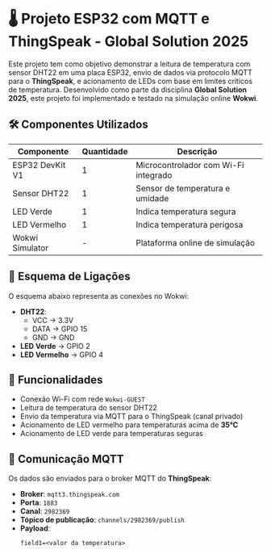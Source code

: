 # 🌡️ Projeto ESP32 com MQTT e ThingSpeak - Global Solution 2025

Este projeto tem como objetivo demonstrar a leitura de temperatura com sensor DHT22 em uma placa ESP32, envio de dados via protocolo MQTT para o **ThingSpeak**, e acionamento de LEDs com base em limites críticos de temperatura. Desenvolvido como parte da disciplina **Global Solution 2025**, este projeto foi implementado e testado na simulação online **Wokwi**.

## 🛠️ Componentes Utilizados

| Componente       | Quantidade | Descrição                           |
|------------------|------------|-------------------------------------|
| ESP32 DevKit V1  | 1          | Microcontrolador com Wi-Fi integrado |
| Sensor DHT22     | 1          | Sensor de temperatura e umidade     |
| LED Verde        | 1          | Indica temperatura segura           |
| LED Vermelho     | 1          | Indica temperatura perigosa         |
| Wokwi Simulator  | -          | Plataforma online de simulação      |

## 🔌 Esquema de Ligações

O esquema abaixo representa as conexões no Wokwi:

- **DHT22**: 
  - VCC → 3.3V  
  - DATA → GPIO 15  
  - GND → GND  
- **LED Verde** → GPIO 2
- **LED Vermelho** → GPIO 4


## 🚀 Funcionalidades

- Conexão Wi-Fi com rede `Wokwi-GUEST`
- Leitura de temperatura do sensor DHT22
- Envio da temperatura via MQTT para o ThingSpeak (canal privado)
- Acionamento de LED vermelho para temperaturas acima de **35°C**
- Acionamento de LED verde para temperaturas seguras

## 📡 Comunicação MQTT

Os dados são enviados para o broker MQTT do **ThingSpeak**:

- **Broker**: `mqtt3.thingspeak.com`  
- **Porta**: `1883`  
- **Canal**: `2982369`  
- **Tópico de publicação**: `channels/2982369/publish`  
- **Payload**:  
  ```text
  field1=<valor da temperatura>
